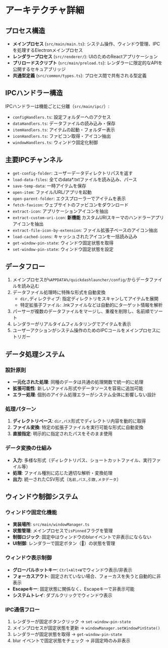# アーキテクチャ詳細

## プロセス構造
- **メインプロセス** (`src/main/main.ts`): システム操作、ウィンドウ管理、IPCを処理するElectronメインプロセス
- **レンダラープロセス** (`src/renderer/`): UIのためのReactアプリケーション
- **プリロードスクリプト** (`src/main/preload.ts`): レンダラーに限定的なAPIを公開するセキュアブリッジ
- **共通型定義** (`src/common/types.ts`): プロセス間で共有される型定義

## IPCハンドラー構造
IPCハンドラーは機能ごとに分離（`src/main/ipc/`）:
- `configHandlers.ts`: 設定フォルダーへのアクセス
- `dataHandlers.ts`: データファイルの読み込み・保存
- `itemHandlers.ts`: アイテムの起動・フォルダー表示
- `iconHandlers.ts`: ファビコン取得・アイコン抽出
- `windowHandlers.ts`: ウィンドウ固定化制御

## 主要IPCチャンネル
- `get-config-folder`: ユーザーデータディレクトリパスを返す
- `load-data-files`: 全てのdata*.txtファイルを読み込み、パース
- `save-temp-data`: 一時アイテムを保存
- `open-item`: ファイル/URL/アプリを起動
- `open-parent-folder`: エクスプローラーでアイテムを表示
- `fetch-favicon`: ウェブサイトのファビコンをダウンロード
- `extract-icon`: アプリケーションアイコンを抽出
- `extract-custom-uri-icon`: **新機能** カスタムURIスキーマのハンドラーアプリアイコンを抽出
- `extract-file-icon-by-extension`: ファイル拡張子ベースのアイコン抽出
- `load-cached-icons`: キャッシュされたアイコンを一括読み込み
- `get-window-pin-state`: ウィンドウ固定状態を取得
- `set-window-pin-state`: ウィンドウ固定状態を設定

## データフロー
1. メインプロセスが`%APPDATA%/quickdashlauncher/config/`からデータファイルを読み込む
2. データファイル処理時に特殊な形式を自動変換
   - `dir,`ディレクティブ: 指定ディレクトリをスキャンしてアイテムを展開
   - 特定拡張子ファイル: .lnkファイルなどは自動的にターゲット情報を解析
3. パーサーが複数のデータファイルをマージし、重複を削除し、名前順でソート
4. レンダラーがリアルタイムフィルタリングでアイテムを表示
5. ユーザーアクションがシステム操作のためのIPCコールをメインプロセスにトリガー

## データ処理システム

### 設計原則
- **一元化された処理**: 同種のデータは共通の処理関数で統一的に処理
- **拡張可能性**: 新しいファイル形式やデータソースを容易に追加可能
- **エラー処理**: 個別のアイテム処理エラーがシステム全体に影響しない設計

### 処理パターン
1. **ディレクトリベース**: `dir,パス`形式でディレクトリ内容を動的に取得
2. **ファイル変換**: 特定の拡張子ファイルを実行可能な形式に自動変換
3. **直接指定**: 明示的に指定されたパスをそのまま使用

### データ変換の仕組み
- **入力**: 多様な形式（ディレクトリパス、ショートカットファイル、実行ファイル等）
- **処理**: ファイル種別に応じた適切な解析・変換処理
- **出力**: 統一されたCSV形式（`名前,パス,引数,メタデータ`）

## ウィンドウ制御システム

### ウィンドウ固定化機能
- **実装場所**: `src/main/windowManager.ts`
- **状態管理**: メインプロセスで`isPinned`フラグを管理
- **制御ロジック**: 固定中はウィンドウのblurイベントで非表示にならない
- **UI制御**: レンダラーで固定ボタン（📌）の状態を管理

### ウィンドウ表示制御
- **グローバルホットキー**: `Ctrl+Alt+W`でウィンドウ表示/非表示
- **フォーカスアウト**: 固定されていない場合、フォーカスを失うと自動的に非表示
- **Escapeキー**: 固定状態に関係なく、Escapeキーで非表示可能
- **システムトレイ**: ダブルクリックでウィンドウ表示

### IPC通信フロー
1. レンダラーが固定ボタンクリック → `set-window-pin-state`
2. メインプロセスが固定状態を更新 → `windowManager.setWindowPinState()`
3. レンダラーが固定状態を取得 → `get-window-pin-state`
4. blur イベントで固定状態をチェック → 非固定時のみ非表示